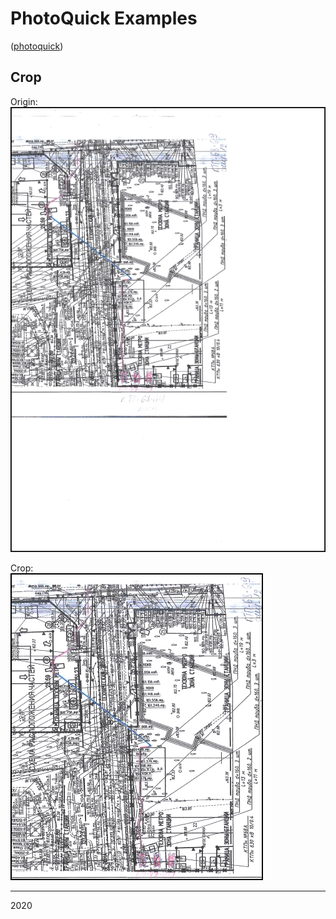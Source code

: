 # PhotoQuick Examples

([photoquick](https://github.com/ImageProcessing-ElectronicPublications/photoquick))

## Crop

Origin:  
![orig](../../orig/page0001.png)

Crop:  
![crop](./page0001.crop.png)

----

2020
